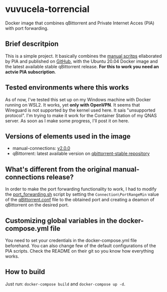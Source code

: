 # vuvucela-torrencial
Docker image that combines qBittorrent and Private Internet Acces (PIA) with port forwarding.

## Brief descritpion
This is a simple project. It basically combines the [manual scritps](https://www.privateinternetaccess.com/helpdesk/kb/articles/manual-connection-and-port-forwarding-scripts) ellaborated by PIA and published on [GitHub](https://github.com/pia-foss/manual-connections), with the Ubuntu 20.04 Docker image and the latest available stable qBittorrent release. **For this to work you need an actvie PIA subscription**.

## Tested environments where this works
As of now, I've tested this set up on my Windows machine with Docker running on WSL2. It works, yet **only with OpenVPN**. It seems that Wireguard is not supported by the kernel used here. It sais "unsupported protocol".
I'm trying to make it work for the Container Station of my QNAS server. As soon as I make some progress, I'll post it on here.

## Versions of elements used in the image
+ manual-connections: [v2.0.0](https://github.com/pia-foss/manual-connections/releases/tag/v2.0.0)
+ qBittorrent: latest available version on [qbittorrent-stable repository](https://launchpad.net/~qbittorrent-team/+archive/ubuntu/qbittorrent-stable)

## What's different from the original manual-connections release?
In order to make the port forwarding functionality to work, I had to modify the [port_forwarding.sh](scripts/port_forwarding.sh) script by setting the `Connection\PortRangeMin` value of the [qBittorrent.conf](qBittorrent.conf) file to the obtained port and creating a deamon of qBittorrent on the desired port.

## Customizing global variables in the docker-compose.yml file
You need to set your credentials in the docker-compose.yml file beforehand. You can also change few of the default configurations of the PIA scripts. Check the README on their git so you know how everything works.

## How to build
Just run: `docker-compose build` and `docker-compose up -d`.
